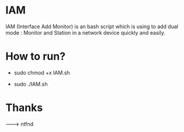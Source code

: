 # IAM
IAM (Interface Add Monitor) is an bash script which is using to add dual mode : Monitor and Station in a network device quickly and easily.

# How to run?

* sudo chmod +x IAM.sh

* sudo ./IAM.sh

# Thanks

---> ntfnd
